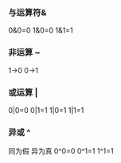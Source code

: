 ### 与运算符&
0&0=0 1&0=0 1&1=1
### 非运算 ~
1->0 0->1
### 或运算 |
0|0=0 0|1=1 1|0=1 1|1=1 
### 异或 ^
同为假 异为真
0^0=0 0^1=1 1^1=1
